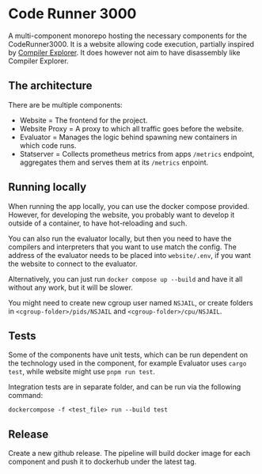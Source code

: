 # Code Runner 3000
A multi-component monorepo hosting the necessary components for the
CodeRunner3000. It is a website allowing code execution, partially inspired by
[Compiler Explorer](https://godbolt.org/). It does however not aim to have disassembly like Compiler
Explorer.

## The architecture
There are be multiple components:
- Website = The frontend for the project.
- Website Proxy = A proxy to which all traffic goes before the website.
- Evaluator = Manages the logic behind spawning new containers in which code runs.
- Statserver = Collects prometheus metrics from apps `/metrics` endpoint,
  aggregates them and serves them at its `/metrics` enpoint.

## Running locally

When running the app locally, you can use the docker compose provided. However,
for developing the website, you probably want to develop it outside of a
container, to have hot-reloading and such.

You can also run the evaluator locally, but then you need to have the compilers and interpreters
that you want to use match the config. The address of the evaluator needs to be
placed into `website/.env`, if you want the website to connect to the evaluator.

Alternatively, you can just run `docker compose up --build` and have it all without any work,
but it will be slower.

You might need to create new cgroup user named `NSJAIL`, or create folders in `<cgroup-folder>/pids/NSJAIL` and `<cgroup-folder>/cpu/NSJAIL`.

## Tests
Some of the components have unit tests, which can be run dependent on the technology
used in the component, for example Evaluator uses `cargo test`, while website might use
`pnpm run test`.

Integration tests are in separate folder, and can be run via the following command: 
```
dockercompose -f <test_file> run --build test
```

## Release
Create a new github release. The pipeline will build docker image for each component
and push it to dockerhub under the latest tag.
